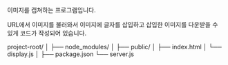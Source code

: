 이미지를 캡쳐하는 프로그램입니다.

URL에서 이미지를 불러와서 이미지에 글자를 삽입하고
삽입한 이미지를 다운받을 수 있게 코드가 작성되어 있습니다.

project-root/
│
├── node_modules/
│
├── public/
│ ├── index.html
│ └── display.js
│
├── package.json
└── server.js
